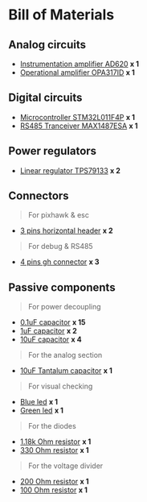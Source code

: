 # Bill of Materials

## Analog circuits

- [Instrumentation amplifier AD620](https://www.mouser.es/ProductDetail/584-AD620ARZ) **x 1**
- [Operational amplifier OPA317ID](https://www.mouser.es/ProductDetail/595-OPA317IDR) **x 1**

## Digital circuits

- [Microcontroller STM32L011F4P](https://www.mouser.es/ProductDetail/511-STM32L011F4P6) **x 1**
- [RS485 Tranceiver MAX1487ESA](https://www.mouser.es/ProductDetail/700-MAX1487CSA) **x 1**

## Power regulators

- [Linear regulator TPS79133](https://www.mouser.es/ProductDetail/595-TPS79133DBVR) **x 2**

## Connectors

> For pixhawk & esc

- [3 pins horizontal header](https://www.mouser.es/ProductDetail/855-M20-8900305) **x 2**

> For debug & RS485

- [4 pins gh connector](https://es.rs-online.com/web/p/conectores-macho-para-pcb/7521797) **x 3**

## Passive components

 > For power decoupling

- [0.1uF capacitor](https://www.mouser.es/ProductDetail/80-C0805C104K8RAUTO) **x 15**
- [1uF capacitor](https://www.mouser.es/ProductDetail/80-C0805C105K4R7800) **x 2**
- [10uF capacitor](https://www.mouser.es/ProductDetail/80-C0805C106K8P) **x 4**

 > For the analog section

- [10uF Tantalum capacitor](https://www.mouser.es/ProductDetail/74-TMCP1A106KTRF) **x 1**

> For visual checking

- [Blue led](https://www.mouser.es/ProductDetail/604-APA2107LVBCD) **x 1**
- [Green led](https://www.mouser.es/ProductDetail/604-APA2107LZGCK) **x 1**

> For the diodes

- [1.18k Ohm resistor](https://www.mouser.es/ProductDetail/71-CRCW0805-1.18K-E3) **x 1**
- [330 Ohm resistor](https://www.mouser.es/ProductDetail/71-CRCW0805330RFKEAC) **x 1**

> For the voltage divider

- [200 Ohm resistor](https://www.mouser.es/ProductDetail/71-CRCW0805200RFKEBC) **x 1**
- [100 Ohm resistor](https://www.mouser.es/ProductDetail/71-CRCW0805100RFKEAC) **x 1**
